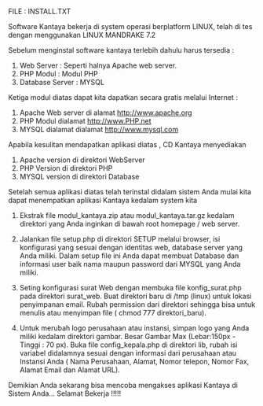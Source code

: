 FILE : INSTALL.TXT

Software Kantaya bekerja di system operasi berplatform LINUX, telah di tes dengan menggunakan LINUX MANDRAKE 7.2

Sebelum menginstal software kantaya terlebih dahulu harus tersedia :
1.	Web Server 		: Seperti halnya Apache web server.
2.	PHP Modul 		: Modul PHP 
3.	Database Server 	: MYSQL

Ketiga modul diatas dapat kita dapatkan secara gratis melalui Internet :
1.	Apache Web server di alamat  http://www.apache.org
2.	PHP Modul dialamat http://www.PHP.net
3.	MYSQL  dialamat dialamat http://www.mysql.com

Apabila kesulitan mendapatkan aplikasi diatas , CD Kantaya menyediakan 
1.	Apache version di direktori WebServer
2.	PHP Version di direktori PHP
3.	MYSQL version di direktori Database     

Setelah semua aplikasi diatas telah terinstal didalam sistem Anda mulai kita dapat menempatkan aplikasi Kantaya kedalam system kita

1.	Ekstrak file modul_kantaya.zip atau modul_kantaya.tar.gz kedalam direktori yang Anda inginkan di bawah root homepage / web server.

2.	Jalankan file setup.php di direktori SETUP melalui browser, isi konfigurasi yang sesuai dengan identitas web, database server yang Anda miliki. Dalam setup  file ini Anda dapat membuat Database dan informasi user baik nama maupun password dari MYSQL yang Anda miliki.

3.	Seting konfigurasi surat Web dengan membuka file konfig_surat.php pada direktori surat_web. Buat direktori baru di /tmp (linux) untuk lokasi penyimpanan email.  Rubah permission dari direktori sehingga bisa untuk menulis atau menyimpan  file ( chmod 777  direktori_baru).

4.	Untuk merubah logo perusahaan atau instansi, simpan logo yang Anda miliki kedalam direktori gambar. Besar Gambar  Max (Lebar:150px  - Tinggi : 70 px). Buka file config_kepala.php di direktori lib, rubah isi variabel didalamnya sesuai dengan informasi dari perusahaan atau Instansi Anda ( Nama Perusahaan, Alamat, Nomor telepon, Nomor Fax, Alamat Email dan Alamat URL).

Demikian Anda sekarang bisa mencoba  mengakses aplikasi Kantaya di Sistem Anda…
Selamat Bekerja !!!!!

